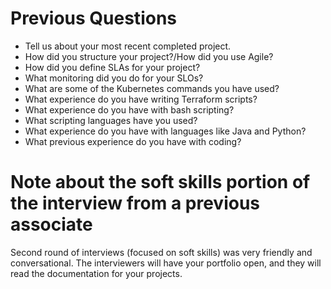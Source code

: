 # Previous Questions
 - Tell us about your most recent completed project.
 - How did you structure your project?/How did you use Agile?
 - How did you define SLAs for your project?
 - What monitoring did you do for your SLOs?
 - What are some of the Kubernetes commands you have used?
 - What experience do you have writing Terraform scripts?
 - What experience do you have with bash scripting?
 - What scripting languages have you used?
 - What experience do you have with languages like Java and Python?
 - What previous experience do you have with coding?

# Note about the soft skills portion of the interview from a previous associate
Second round of interviews (focused on soft skills) was very friendly and conversational. The interviewers will have your portfolio open, and they will read the documentation for your projects.
